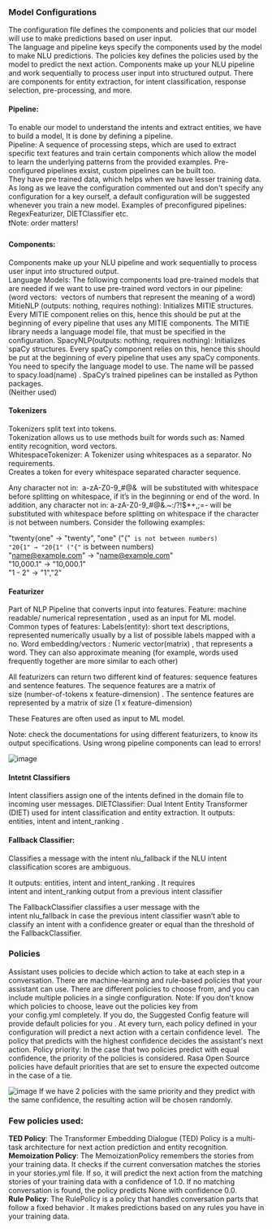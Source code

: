 ### Model Configurations
The configuration file defines the components and policies that our model will use to make predictions based on user input.  
The language and pipeline keys specify the components used by the model to make NLU predictions. The policies key defines the policies used by the model to predict the next action. 
 Components make up your NLU pipeline and work sequentially to process user input into structured output. There are components for entity extraction, for intent classification, response selection, pre-processing, and more.

#### Pipeline: 
To enable our model to understand the intents and extract entities,  we have to build a model, It is done by defining a pipeline.    
Pipeline:  A sequence of processing steps, which are used to extract specific text features and train certain components which allow the model to learn the underlying patterns from the provided examples.
Pre-configured pipelines exsist, custom pipelines can be built too.   
They have pre trained data, which helps when we have lesser training data.  
As long as we leave the configuration commented out and don't specify any configuration for a key ourself, a default configuration will be suggested whenever you train a new model.
Examples of preconfigured pipelines:  RegexFeaturizer, DIETClassifier etc.   
❗Note: order matters!

#### Components: 
Components make up your NLU pipeline and work sequentially to process user input into structured output.  
Language Models: The following components load pre-trained models that are needed if we want to use pre-trained word vectors in our pipeline:  
(word vectors:  vectors of numbers that represent the meaning of a word)  
MitieNLP (outputs: nothing, requires nothing):  Initializes MITIE structures. Every MITIE component relies on this, hence this should be put at the beginning of every pipeline that uses any MITIE components. The MITIE library needs a language model file, that must be specified in the configuration.
SpacyNLP(outputs: nothing, requires nothing): Initializes spaCy structures. Every spaCy component relies on this, hence this should be put at the beginning of every pipeline that uses any spaCy components. You need to specify the language model to use. The name will be passed to spacy.load(name) . SpaCy’s trained pipelines can be installed as Python packages.  
(Neither used)

#### Tokenizers
Tokenizers split text into tokens.  
Tokenization allows us to use methods built for words such as: Named entity recognition, word vectors.  
WhitespaceTokenizer:   A Tokenizer using whitespaces as a separator. No requirements.  
Creates a token for every whitespace separated character sequence.  

Any character not in:  a-zA-Z0-9_#@&   will be substituted with whitespace before splitting on whitespace, if it’s in the beginning or end of the word. In addition, any character not in: a-zA-Z0-9_#@&.~:\/?[]()!$*+,;=- will be substituted with whitespace before splitting on whitespace if the character is not between numbers. Consider the following examples:  

"twenty{one" → "twenty", "one" ("{"` is not between numbers)  
"20{1" → "20{1" ("{"` is between numbers)     
"name@example.com" → "name@example.com"  
"10,000.1" → "10,000.1"  
"1 - 2" → "1","2"  

#### Featurizer
Part of NLP Pipeline that converts input into features.
Feature:  machine readable/ numerical representation , used as an input for ML model. 
Common types of features: 
Labels(entity): short text descriptions, represented numerically usually by a list of possible labels mapped with a no.
Word embedding/vectors :  Numeric vector(matrix) , that represents a word.
They can also approximate meaning (for example, words used frequently together are more similar to each other)

All featurizers can return two different kind of features: sequence features and sentence features. The sequence features are a matrix of size (number-of-tokens x feature-dimension) . The sentence features are represented by a matrix of size (1 x feature-dimension) 

These Features are often used as input to ML model.  

Note: check the documentations for using different featurizers, to know its output specifications. Using wrong pipeline components can lead to errors!


![image](https://user-images.githubusercontent.com/64036955/127670502-288a362c-cdba-4b70-a905-d4256d2a0c2c.png)


#### Intetnt Classifiers
Intent classifiers assign one of the intents defined in the domain file to incoming user messages.
DIETClassifier:  Dual Intent Entity Transformer (DIET) used for intent classification and entity extraction.  It outputs: entities, intent and intent_ranking .

#### Fallback Classifier: 
Classifies a message with the intent nlu_fallback if the NLU intent classification scores are ambiguous.  
               
 It outputs: entities, intent and intent_ranking . 
It requires intent and intent_ranking output from a previous intent classifier 

The FallbackClassifier classifies a user message with the intent nlu_fallback in case the previous intent classifier wasn’t able to classify an intent with a confidence greater or equal than the threshold of the FallbackClassifier.






### Policies
Assistant uses policies to decide which action to take at each step in a conversation.
There are machine-learning and rule-based policies that your assistant can use.
There are different policies to choose from, and you can include multiple policies in a single configuration.
Note:  If you don't know which policies to choose, leave out the policies key from your config.yml completely. If you do, the Suggested Config feature will provide default policies for you .
At every turn, each policy defined in your configuration will predict a next action with a certain confidence level.  The policy that predicts with the highest confidence decides the assistant's next action.
Policy priority:  In the case that two policies predict with equal confidence, the priority of the policies is considered. Rasa Open Source policies have default priorities that are set to ensure the expected outcome in the case of a tie.    
                
![image](https://user-images.githubusercontent.com/64036955/127669323-8408fc89-163a-426d-88bd-a55ed63a1a78.png)
If we have 2 policies with the same priority and they predict with the same confidence, the resulting action will be chosen randomly.
### Few policies used:  

**TED Policy**: The Transformer Embedding Dialogue (TED) Policy is a multi-task architecture for next action prediction and entity recognition.  
**Memoization Policy**:  The MemoizationPolicy remembers the stories from your training data. It checks if the current conversation matches the stories in your stories.yml file. If so, it will predict the next action from the matching stories of your training data with a confidence of 1.0. If no matching conversation is found, the policy predicts None with confidence 0.0.   
**Rule Policy**: The RulePolicy is a policy that handles conversation parts that follow a fixed behavior . It makes predictions based on any rules you have in your training data. 


